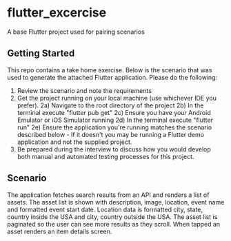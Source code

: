 # flutter_excercise

A base Flutter project used for pairing scenarios

## Getting Started

This repo contains a take home exercise. Below is the scenario that was used to generate the attached Flutter application. Please do the following:
1) Review the scenario and note the requirements
2) Get the project running on your local machine (use whichever IDE you prefer).
    2a) Navigate to the root directory of the project
    2b) In the terminal execute "flutter pub get"
    2c) Ensure you have your Android Emulator or iOS Simulator running
    2d) In the terminal execute "flutter run"
    2e) Ensure the application you're running matches the scenario described below - If it doesn't you may be running a Flutter demo application and not the supplied project. 
3) Be prepared during the interview to discuss how you would develop both manual and automated testing processes for this project.

## Scenario

The application fetches search results from an API and renders a list of assets.
The asset list is shown with description, image, location, event name and formatted event start date.
Location data is formatted city, state, country inside the USA and city, country outside the USA.
The asset list is paginated so the user can see more results as they scroll.
When tapped an asset renders an item details screen.